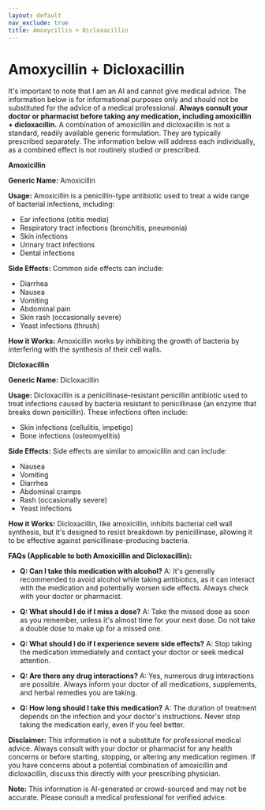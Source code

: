 ```yaml
---
layout: default
nav_exclude: true
title: Amoxycillin + Dicloxacillin
---
```


# Amoxycillin + Dicloxacillin

It's important to note that I am an AI and cannot give medical advice.  The information below is for informational purposes only and should not be substituted for the advice of a medical professional.  **Always consult your doctor or pharmacist before taking any medication, including amoxicillin + dicloxacillin.**  A combination of amoxicillin and dicloxacillin is not a standard, readily available generic formulation.  They are typically prescribed separately.  The information below will address each individually, as a combined effect is not routinely studied or prescribed.

**Amoxicillin**

**Generic Name:** Amoxicillin

**Usage:** Amoxicillin is a penicillin-type antibiotic used to treat a wide range of bacterial infections, including:

* Ear infections (otitis media)
* Respiratory tract infections (bronchitis, pneumonia)
* Skin infections
* Urinary tract infections
* Dental infections


**Side Effects:** Common side effects can include:

* Diarrhea
* Nausea
* Vomiting
* Abdominal pain
* Skin rash (occasionally severe)
* Yeast infections (thrush)


**How it Works:** Amoxicillin works by inhibiting the growth of bacteria by interfering with the synthesis of their cell walls.


**Dicloxacillin**

**Generic Name:** Dicloxacillin

**Usage:** Dicloxacillin is a penicillinase-resistant penicillin antibiotic used to treat infections caused by bacteria resistant to penicillinase (an enzyme that breaks down penicillin). These infections often include:

* Skin infections (cellulitis, impetigo)
* Bone infections (osteomyelitis)


**Side Effects:**  Side effects are similar to amoxicillin and can include:

* Nausea
* Vomiting
* Diarrhea
* Abdominal cramps
* Rash (occasionally severe)
* Yeast infections


**How it Works:** Dicloxacillin, like amoxicillin, inhibits bacterial cell wall synthesis, but it's designed to resist breakdown by penicillinase, allowing it to be effective against penicillinase-producing bacteria.


**FAQs (Applicable to both Amoxicillin and Dicloxacillin):**

* **Q: Can I take this medication with alcohol?** A:  It's generally recommended to avoid alcohol while taking antibiotics, as it can interact with the medication and potentially worsen side effects.  Always check with your doctor or pharmacist.

* **Q: What should I do if I miss a dose?** A: Take the missed dose as soon as you remember, unless it's almost time for your next dose.  Do not take a double dose to make up for a missed one.

* **Q: What should I do if I experience severe side effects?** A:  Stop taking the medication immediately and contact your doctor or seek medical attention.

* **Q:  Are there any drug interactions?** A: Yes, numerous drug interactions are possible.  Always inform your doctor of all medications, supplements, and herbal remedies you are taking.

* **Q:  How long should I take this medication?** A:  The duration of treatment depends on the infection and your doctor's instructions.  Never stop taking the medication early, even if you feel better.


**Disclaimer:** This information is not a substitute for professional medical advice.  Always consult with your doctor or pharmacist for any health concerns or before starting, stopping, or altering any medication regimen.  If you have concerns about a potential combination of amoxicillin and dicloxacillin, discuss this directly with your prescribing physician.


**Note:** This information is AI-generated or crowd-sourced and may not be accurate. Please consult a medical professional for verified advice.